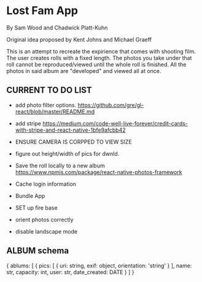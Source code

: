 # Lost Fam App
By Sam Wood and Chadwick Platt-Kuhn


Original idea proposed by Kent Johns and Michael Graeff

This is an attempt to recreate the expirience that comes with shooting film. The user creates rolls with a fixed length. The photos you take under that roll cannot be reproduced/viewed until the whole roll is finished. All the photos in said album are "developed" and viewed all at once.

## CURRENT TO DO LIST


- add photo filter options. https://github.com/gre/gl-react/blob/master/README.md

- add stripe https://medium.com/code-well-live-forever/credit-cards-with-stripe-and-react-native-1bfe9afcbb42

- ENSURE CAMERA IS CORPPED TO VIEW SIZE

- figure out height/width of pics for dwnld.

- Save the roll locally to a new album https://www.npmjs.com/package/react-native-photos-framework

- Cache login information

- Bundle App

- SET up fire base

- orient photos correctly

- disable landscape mode


## ALBUM schema
  {
    ablums: [
      {
        pics: [
          {
            uri: string,
            exif: object,
            orientation: 'string'
          }
        ],
        name: str,
        capacity: int,
        user: str,
        date_created: DATE
      }
    ]
  }
